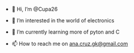 - 👋 Hi, I’m @Cupa26
- 👀 I’m interested in the world of electronics
- 🌱 I’m currently learning more of pyton and C

- 📫 How to reach me on ana.cruz.gk@gmail.com

<!---
Welcome to my repository.
--->
